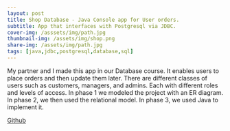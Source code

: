 ```yaml
---
layout: post
title: Shop Database - Java Console app for User orders. 
subtitle: App that interfaces with Postgresql via JDBC.
cover-img: /asssets/img/path.jpg
thumbnail-img: /assets/img/shop.png
share-img: /assets/img/path.jpg
tags: [java,jdbc,postgresql,database,sql]
---
```


My partner and I made this app in our Database course. It enables users to place orders and then update them later. There are different classes of users such as customers, managers, and admins. Each with different roles and levels of access. In phase 1 we modeled the project with an ER diagram. In phase 2, we then used the relational model. In phase 3, we used Java to implement it. 

[Github](https://github.com/patrickfenn/cs166-Shop-Database)

